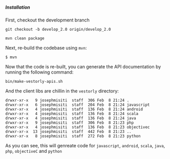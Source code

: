##### Installation

First, checkout the development branch

```
git checkout -b develop_2.0 origin/develop_2.0
```

```
mvn clean package
```

Next, re-build the codebase using `mvn`:

```
$ mvn
```

Now that the code is re-built, you can generate the API documentation by running the following command:

```
bin/make-vestorly-apis.sh
```

And the client libs are chillin in the `vestorly` directory:

```
drwxr-xr-x   9 josephmisiti  staff  306 Feb  8 21:24 .
drwxr-xr-x   6 josephmisiti  staff  204 Feb  8 21:24 javascript
drwxr-xr-x   4 josephmisiti  staff  136 Feb  8 21:24 android
drwxr-xr-x   4 josephmisiti  staff  136 Feb  8 21:24 scala
drwxr-xr-x   4 josephmisiti  staff  136 Feb  8 21:24 java
drwxr-xr-x   9 josephmisiti  staff  306 Feb  8 21:23 php
drwxr-xr-x   4 josephmisiti  staff  136 Feb  8 21:23 objectivec
drwxr-xr-x  13 josephmisiti  staff  442 Feb  8 21:23 ..
drwxr-xr-x   8 josephmisiti  staff  272 Feb  8 21:23 python
```

As you can see, this will genreate code for `javascript`, `android`, `scala`, `java`, `php`, `objectiveC` and `python`